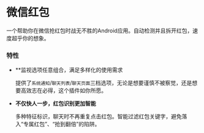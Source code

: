 # 微信红包

一个帮助你在微信抢红包时战无不胜的Android应用。自动检测并且拆开红包，速度超乎你的想象。

### 特性

- **监视选项任意组合，满足多样化的使用需求

  提供了`系统通知`/`聊天列表`/`聊天页面`三档选项，无论是想要谨慎不被察觉，还是想要高效志在必得，这个插件如你所愿。

- **不仅快人一步，红包识别更加智能**

  多种特征标识，聊天时不再重复点击红包。智能过滤红包关键字，避免落入“专属红包”、“抢到翻倍”的陷阱。

